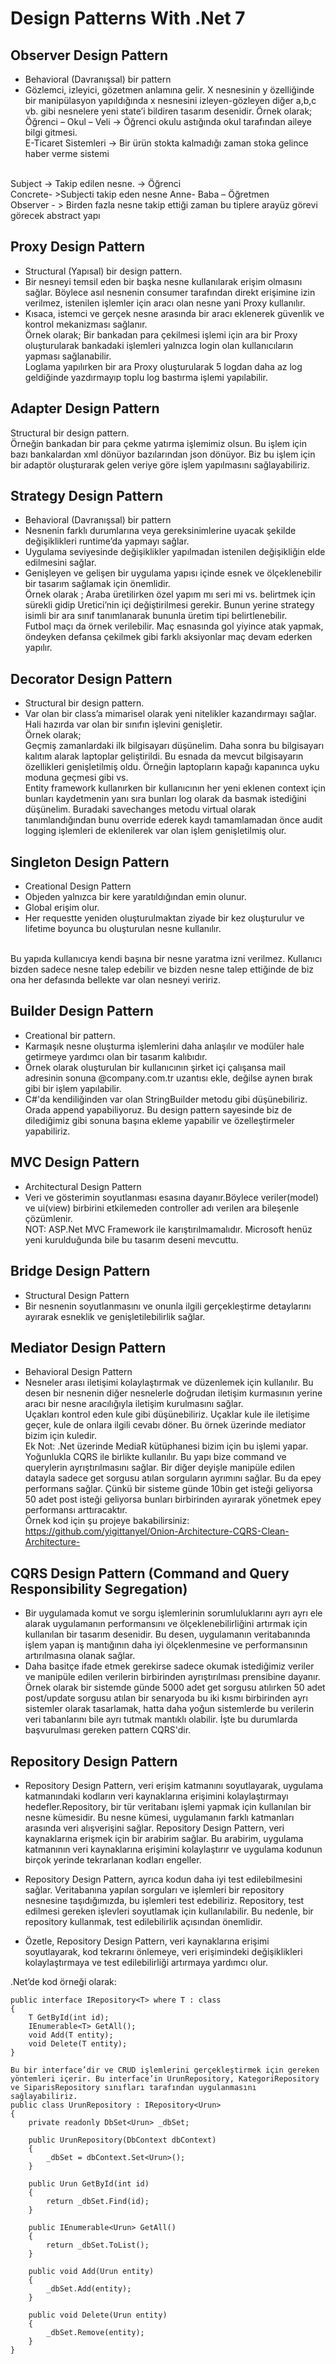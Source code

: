 # Design Patterns With .Net 7

## Observer Design Pattern
-	Behavioral (Davranışsal) bir pattern 
-	Gözlemci, izleyici, gözetmen anlamına gelir. X nesnesinin y özelliğinde bir manipülasyon yapıldığında x nesnesini izleyen-gözleyen diğer a,b,c vb. gibi nesnelere yeni state’i bildiren tasarım desenidir.
Örnek olarak;<br>
Öğrenci – Okul – Veli -> Öğrenci okulu astığında okul tarafından aileye bilgi gitmesi.<br>
E-Ticaret Sistemleri -> Bir ürün stokta kalmadığı zaman stoka gelince haber verme sistemi
<br>
Subject -> Takip edilen nesne. ->  Öğrenci<br>
Concrete- >Subjecti takip eden nesne  Anne- Baba – Öğretmen<br>
Observer - > Birden fazla nesne takip ettiği zaman bu tiplere arayüz görevi görecek abstract yapı<br>

## Proxy Design Pattern
-	Structural (Yapısal) bir design pattern.
-	Bir nesneyi temsil eden bir başka nesne kullanılarak erişim olmasını sağlar. Böylece asıl nesnenin consumer tarafından direkt erişimine izin verilmez, istenilen işlemler için aracı olan nesne yani Proxy kullanılır. 
-	Kısaca, istemci ve gerçek nesne arasında bir aracı eklenerek güvenlik ve kontrol mekanizması sağlanır.<br>
Örnek olarak;
Bir bankadan para çekilmesi işlemi için ara bir Proxy oluşturularak bankadaki işlemleri yalnızca login olan kullanıcıların yapması sağlanabilir.<br>
Loglama yapılırken bir ara Proxy oluşturularak 5 logdan daha az log geldiğinde yazdırmayıp toplu log bastırma işlemi yapılabilir.

## Adapter Design Pattern
Structural bir design pattern. <br>
Örneğin bankadan bir para çekme yatırma işlemimiz olsun. Bu işlem için bazı bankalardan xml dönüyor bazılarından json dönüyor. Biz bu işlem için bir adaptör oluşturarak gelen veriye göre işlem yapılmasını sağlayabiliriz.

## Strategy Design Pattern
-	Behavioral (Davranışsal) bir pattern
-	Nesnenin farklı durumlarına veya gereksinimlerine uyacak şekilde değişiklikleri runtime’da yapmayı sağlar. 
-	Uygulama seviyesinde değişiklikler yapılmadan istenilen değişikliğin elde edilmesini sağlar. 
-	Genişleyen ve gelişen bir uygulama yapısı içinde esnek ve ölçeklenebilir bir tasarım sağlamak için önemlidir.<br>
Örnek olarak ;
Araba üretilirken özel yapım mı seri mi vs. belirtmek için sürekli gidip Uretici’nin içi değiştirilmesi gerekir. Bunun yerine strategy isimli bir ara sınıf tanımlanarak bununla üretim tipi belirtlenebilir.<br>
Futbol maçı da örnek verilebilir. Maç esnasında gol yiyince atak yapmak, öndeyken defansa çekilmek gibi farklı aksiyonlar maç devam ederken yapılır.

## Decorator Design Pattern
- Structural bir design pattern.
- Var olan bir class’a mimarisel olarak yeni nitelikler kazandırmayı sağlar. Hali hazırda var olan bir sınıfın işlevini genişletir.<br>
Örnek olarak;<br>
Geçmiş zamanlardaki ilk bilgisayarı düşünelim. Daha sonra bu bilgisayarı kalıtım alarak laptoplar geliştirildi. Bu esnada da mevcut bilgisayarın özellikleri genişletilmiş oldu. Örneğin laptopların kapağı kapanınca uyku moduna geçmesi gibi vs. <br>
Entity framework kullanırken bir kullanıcının her yeni eklenen context için bunları kaydetmenin yanı sıra bunları log olarak da basmak istediğini düşünelim. Buradaki savechanges metodu virtual olarak tanımlandığından bunu override ederek kaydı tamamlamadan önce audit logging işlemleri de eklenilerek var olan işlem genişletilmiş olur.

## Singleton Design Pattern
- Creational Design Pattern
-	Objeden yalnızca bir kere yaratıldığından emin olunur.  
-	Global erişim olur.
-	Her requestte yeniden oluşturulmaktan ziyade bir kez oluşturulur ve lifetime boyunca bu oluşturulan nesne kullanılır.
<br>
Bu yapıda kullanıcıya kendi başına bir nesne yaratma izni verilmez. Kullanıcı bizden sadece nesne talep edebilir ve bizden nesne talep ettiğinde de biz ona her defasında bellekte var olan nesneyi veririz.

## Builder Design Pattern
- Creational bir pattern.
- Karmaşık nesne oluşturma işlemlerini daha anlaşılır ve modüler hale getirmeye yardımcı olan bir tasarım kalıbıdır.
- Örnek olarak oluşturulan bir kullanıcının şirket içi çalışansa mail adresinin sonuna @company.com.tr uzantısı ekle, değilse aynen bırak gibi bir işlem yapılabilir. 
- C#'da kendiliğinden var olan StringBuilder metodu gibi düşünebiliriz. Orada append yapabiliyoruz. Bu design pattern sayesinde biz de dilediğimiz gibi sonuna başına ekleme yapabilir ve özelleştirmeler yapabiliriz.

## MVC Design Pattern
- Architectural Design Pattern
- Veri ve gösterimin soyutlanması esasına dayanır.Böylece veriler(model) ve ui(view) birbirini etkilemeden controller adı verilen ara bileşenle çözümlenir. <br>
NOT: ASP.Net MVC Framework ile karıştırılmamalıdır. Microsoft henüz yeni kurulduğunda bile bu tasarım deseni mevcuttu. 

## Bridge Design Pattern
- Structural Design Pattern
- Bir nesnenin soyutlanmasını ve onunla ilgili gerçekleştirme detaylarını ayırarak esneklik ve genişletilebilirlik sağlar.

## Mediator Design Pattern
- Behavioral Design Pattern
- Nesneler arası iletişimi kolaylaştırmak ve düzenlemek için kullanılır. Bu desen bir nesnenin diğer nesnelerle doğrudan iletişim kurmasının yerine aracı bir nesne aracılığıyla iletişim kurulmasını sağlar.<br>
Uçakları kontrol eden kule gibi düşünebiliriz. Uçaklar kule ile iletişime geçer, kule de onlara ilgili cevabı döner. Bu örnek üzerinde mediator bizim için kuledir.
<br>Ek Not:
.Net üzerinde MediaR kütüphanesi bizim için bu işlemi yapar. Yoğunlukla CQRS ile birlikte kullanılır. Bu yapı bize command ve querylerin ayrıştırılmasını sağlar. Bir diğer deyişle manipüle edilen datayla sadece get sorgusu atılan sorguların ayrımını sağlar. Bu da epey performans sağlar. Çünkü bir sisteme günde 10bin get isteği geliyorsa 50 adet post isteği geliyorsa bunları birbirinden ayırarak yönetmek epey performansı arttıracaktır.
<br>Örnek kod için şu projeye bakabilirsiniz: <br>
https://github.com/yigittanyel/Onion-Architecture-CQRS-Clean-Architecture-

## CQRS Design Pattern (Command and Query Responsibility Segregation)

- Bir uygulamada komut ve sorgu işlemlerinin sorumluluklarını ayrı ayrı ele alarak uygulamanın performansını ve ölçeklenebilirliğini artırmak için kullanılan bir tasarım desenidir. Bu desen, uygulamanın veritabanında işlem yapan iş mantığının daha iyi ölçeklenmesine ve performansının artırılmasına olanak sağlar.
- Daha basitçe ifade etmek gerekirse sadece okumak istediğimiz veriler ve manipüle edilen verilerin birbirinden ayrıştırılması prensibine dayanır. Örnek olarak bir sistemde günde 5000 adet get sorgusu atılırken 50 adet post/update sorgusu atılan bir senaryoda bu iki kısmı birbirinden ayrı sistemler olarak tasarlamak, hatta daha yoğun sistemlerde bu verilerin veri tabanlarını bile ayrı tutmak mantıklı olabilir. İşte bu durumlarda başvurulması gereken pattern CQRS'dir.

## Repository Design Pattern

- Repository Design Pattern, veri erişim katmanını soyutlayarak, uygulama katmanındaki kodların veri kaynaklarına erişimini kolaylaştırmayı hedefler.Repository, bir tür veritabanı işlemi yapmak için kullanılan bir nesne kümesidir. Bu nesne kümesi, uygulamanın farklı katmanları arasında veri alışverişini sağlar. Repository Design Pattern, veri kaynaklarına erişmek için bir arabirim sağlar. Bu arabirim, uygulama katmanının veri kaynaklarına erişimini kolaylaştırır ve uygulama kodunun birçok yerinde tekrarlanan kodları engeller.

- Repository Design Pattern, ayrıca kodun daha iyi test edilebilmesini sağlar. Veritabanına yapılan sorguları ve işlemleri bir repository nesnesine taşıdığımızda, bu işlemleri test edebiliriz. Repository, test edilmesi gereken işlevleri soyutlamak için kullanılabilir. Bu nedenle, bir repository kullanmak, test edilebilirlik açısından önemlidir.

- Özetle, Repository Design Pattern, veri kaynaklarına erişimi soyutlayarak, kod tekrarını önlemeye, veri erişimindeki değişiklikleri kolaylaştırmaya ve test edilebilirliği artırmaya yardımcı olur. <br>

.Net’de kod örneği olarak: <br>
``` 
public interface IRepository<T> where T : class
{
    T GetById(int id);
    IEnumerable<T> GetAll();
    void Add(T entity);
    void Delete(T entity);
}

Bu bir interface’dir ve CRUD işlemlerini gerçekleştirmek için gereken yöntemleri içerir. Bu interface’in UrunRepository, KategoriRepository ve SiparisRepository sınıfları tarafından uygulanmasını sağlayabiliriz.
public class UrunRepository : IRepository<Urun>
{
    private readonly DbSet<Urun> _dbSet;

    public UrunRepository(DbContext dbContext)
    {
        _dbSet = dbContext.Set<Urun>();
    }

    public Urun GetById(int id)
    {
        return _dbSet.Find(id);
    }

    public IEnumerable<Urun> GetAll()
    {
        return _dbSet.ToList();
    }

    public void Add(Urun entity)
    {
        _dbSet.Add(entity);
    }

    public void Delete(Urun entity)
    {
        _dbSet.Remove(entity);
    }
}
``` 
